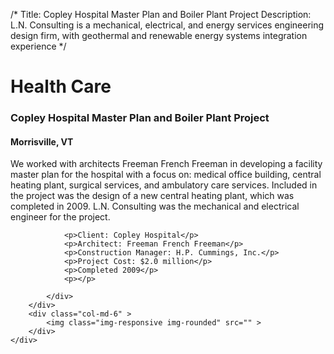 /*
Title: Copley Hospital Master Plan and Boiler Plant Project
Description: L.N. Consulting is a mechanical, electrical, and energy services engineering design firm, with geothermal and renewable energy systems integration experience
*/

# Health Care

<div>
	<div class="row">
		<div class="col-md-6" >
			<div class="well" >
				<h3>Copley Hospital Master Plan and Boiler Plant Project</h3>
				<h4>Morrisville, VT</h4>
				<p>
   
   We worked with architects Freeman French Freeman in developing a facility master plan for the hospital with a focus on: medical office building, central heating plant, surgical services, and ambulatory care services.  Included in the project was the design of a new central heating plant, which was completed in 2009.  L.N. Consulting was the mechanical and electrical engineer for the project.
</p>
				
				<p>Client: Copley Hospital</p>
				<p>Architect: Freeman French Freeman</p>
				<p>Construction Manager: H.P. Cummings, Inc.</p>
				<p>Project Cost: $2.0 million</p>
				<p>Completed 2009</p>
				<p></p>
				
			</div>
		</div>
		<div class="col-md-6" >
			<img class="img-responsive img-rounded" src="" >
		</div>
	</div>
</div>
